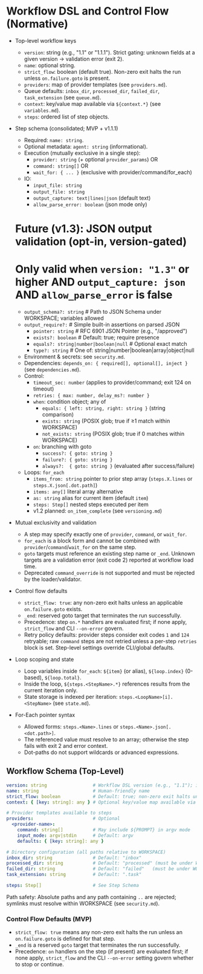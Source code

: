 # Workflow DSL and Control Flow (Normative)

- Top-level workflow keys
  - `version`: string (e.g., "1.1" or "1.1.1"). Strict gating: unknown fields at a given version → validation error (exit 2).
  - `name`: optional string.
  - `strict_flow`: boolean (default true). Non-zero exit halts the run unless `on.failure.goto` is present.
  - `providers`: map of provider templates (see `providers.md`).
  - Queue defaults: `inbox_dir`, `processed_dir`, `failed_dir`, `task_extension` (see `queue.md`).
  - `context`: key/value map available via `${context.*}` (see `variables.md`).
  - `steps`: ordered list of step objects.

- Step schema (consolidated; MVP + v1.1.1)
  - Required: `name: string`.
  - Optional metadata: `agent: string` (informational).
  - Execution (mutually exclusive in a single step):
    - `provider: string` (+ optional `provider_params`) OR
    - `command: string[]` OR
    - `wait_for: { ... }` (exclusive with provider/command/for_each)
  - IO:
    - `input_file: string`
    - `output_file: string`
    - `output_capture: text|lines|json` (default text)
    - `allow_parse_error: boolean` (json mode only)
  # Future (v1.3): JSON output validation (opt-in, version-gated)
  # Only valid when `version: "1.3"` or higher AND `output_capture: json` AND `allow_parse_error` is false
  - `output_schema?: string`                         # Path to JSON Schema under WORKSPACE; variables allowed
  - `output_require?:`                               # Simple built-in assertions on parsed JSON
      - `pointer: string`                            # RFC 6901 JSON Pointer (e.g., "/approved")
      - `exists?: boolean`                           # Default: true; require presence
      - `equals?: string|number|boolean|null`        # Optional exact match
      - `type?: string`                              # One of: string|number|boolean|array|object|null
  - Environment & secrets: see `security.md`.
  - Dependencies: `depends_on: { required[], optional[], inject }` (see `dependencies.md`).
  - Control:
    - `timeout_sec: number` (applies to provider/command; exit 124 on timeout)
    - `retries: { max: number, delay_ms?: number }`
    - `when`: condition object; any of
      - `equals: { left: string, right: string }` (string comparison)
      - `exists: string` (POSIX glob; true if ≥1 match within WORKSPACE)
      - `not_exists: string` (POSIX glob; true if 0 matches within WORKSPACE)
    - `on`: branching with goto
      - `success?: { goto: string }`
      - `failure?: { goto: string }`
      - `always?:  { goto: string }` (evaluated after success/failure)
  - Loops: `for_each`
    - `items_from: string` pointer to prior step array (`steps.X.lines` or `steps.X.json[.dot.path]`)
    - `items: any[]` literal array alternative
    - `as: string` alias for current item (default `item`)
    - `steps: Step[]` nested steps executed per item
    - v1.2 planned: `on_item_complete` (see `versioning.md`)

- Mutual exclusivity and validation
  - A step may specify exactly one of `provider`, `command`, or `wait_for`.
  - `for_each` is a block form and cannot be combined with `provider`/`command`/`wait_for` on the same step.
  - `goto` targets must reference an existing step name or `_end`. Unknown targets are a validation error (exit code 2) reported at workflow load time.
  - Deprecated `command_override` is not supported and must be rejected by the loader/validator.

- Control flow defaults
  - `strict_flow: true`: any non-zero exit halts unless an applicable `on.failure.goto` exists.
  - `_end`: reserved goto target that terminates the run successfully.
  - Precedence: step `on.*` handlers are evaluated first; if none apply, `strict_flow` and CLI `--on-error` govern.
  - Retry policy defaults: provider steps consider exit codes `1` and `124` retryable; raw `command` steps are not retried unless a per-step `retries` block is set. Step-level settings override CLI/global defaults.

- Loop scoping and state
  - Loop variables inside `for_each`: `${item}` (or alias), `${loop.index}` (0-based), `${loop.total}`.
  - Inside the loop, `${steps.<StepName>.*}` references results from the current iteration only.
  - State storage is indexed per iteration: `steps.<LoopName>[i].<StepName>` (see `state.md`).

- For-Each pointer syntax
  - Allowed forms: `steps.<Name>.lines` or `steps.<Name>.json[.<dot.path>]`.
  - The referenced value must resolve to an array; otherwise the step fails with exit 2 and error context.
  - Dot-paths do not support wildcards or advanced expressions.

## Workflow Schema (Top-Level)

```yaml
version: string                 # Workflow DSL version (e.g., "1.1"); independent of state schema_version
name: string                    # Human-friendly name
strict_flow: boolean            # Default: true; non-zero exit halts unless on.failure.goto present
context: { [key: string]: any } # Optional key/value map available via ${context.*}

# Provider templates available to steps
providers:                      # Optional
  <provider-name>:
    command: string[]           # May include ${PROMPT} in argv mode
    input_mode: argv|stdin      # Default: argv
    defaults: { [key: string]: any }

# Directory configuration (all paths relative to WORKSPACE)
inbox_dir: string               # Default: "inbox"
processed_dir: string           # Default: "processed" (must be under WORKSPACE)
failed_dir: string              # Default: "failed"   (must be under WORKSPACE)
task_extension: string          # Default: ".task"

steps: Step[]                   # See Step Schema
```

Path safety: Absolute paths and any path containing `..` are rejected; symlinks must resolve within WORKSPACE (see `security.md`).

### Control Flow Defaults (MVP)
- `strict_flow: true` means any non-zero exit halts the run unless an `on.failure.goto` is defined for that step.
- `_end` is a reserved `goto` target that terminates the run successfully.
- Precedence: `on` handlers on the step (if present) are evaluated first; if none apply, `strict_flow` and the CLI `--on-error` setting govern whether to stop or continue.
